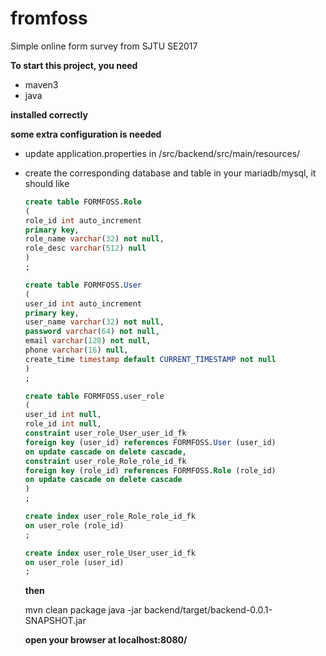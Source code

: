 # fromfoss
Simple online form survey from SJTU SE2017

**To start this project, you need**
+ maven3
+ java
    
**installed correctly**

**some extra configuration is needed**
+ update application.properties in /src/backend/src/main/resources/
+ create the corresponding database and table in your mariadb/mysql, it should like 

    ```sql
    create table FORMFOSS.Role
    (
    role_id int auto_increment
    primary key,
    role_name varchar(32) not null,
    role_desc varchar(512) null
    )
    ;

    create table FORMFOSS.User
    (
    user_id int auto_increment
    primary key,
    user_name varchar(32) not null,
    password varchar(64) not null,
    email varchar(128) not null,
    phone varchar(16) null,
    create_time timestamp default CURRENT_TIMESTAMP not null
    )
    ;

    create table FORMFOSS.user_role
    (
    user_id int null,
    role_id int null,
    constraint user_role_User_user_id_fk
    foreign key (user_id) references FORMFOSS.User (user_id)
    on update cascade on delete cascade,
    constraint user_role_Role_role_id_fk
    foreign key (role_id) references FORMFOSS.Role (role_id)
    on update cascade on delete cascade
    )
    ;

    create index user_role_Role_role_id_fk
    on user_role (role_id)
    ;

    create index user_role_User_user_id_fk
    on user_role (user_id)
    ;

    ```


    **then**

    mvn clean package
    java -jar backend/target/backend-0.0.1-SNAPSHOT.jar

    **open your browser at localhost:8080/**
